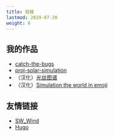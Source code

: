 ```yaml
---
title: 链接
lastmod: 2019-07-20
weight: 6
---
```


## 我的作品

- [catch-the-bugs](https://vaparo.github.io/catch-the-bugs/)
- [proj-solar-simulation](https://vaparo.github.io/proj-solar-simulation/)
- （汉化）[光丝图谱](https://vaparo.github.io/silk/)
- （汉化）[Simulation the world in emoji](https://vaparo.github.io/simulating/model/)

## 友情链接

- [SW_Wind](https://swwind.me/)
- [Hugo](https://gohugo.io/)
